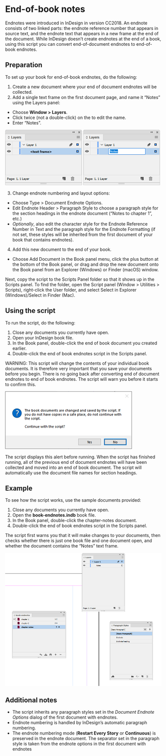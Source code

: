 ﻿# End-of-book notes
Endnotes were introduced in InDesign in version CC2018. An endnote consists of two linked parts: the endnote reference number that appears in source text, and the endnote text that appears in a new frame at the end of the document. While InDesign doesn’t create endnotes at the end of a book, using this script you can convert end-of-document endnotes to end-of-book endnotes.
## Preparation
To set up your book for end-of-book endnotes, do the following:
1.	Create a new document where your end of document endnotes will be collected.
2.	Add a single text frame on the first document page, and name it “Notes” using the Layers panel:
* Choose **Window > Layers**.
* Click twice (not a double-click) on the <text frame> to edit the name.
* Enter “Notes”.

![Layer](resources/layers-a.png)
![Layer](resources/layers-b.png)

3.	Change endnote numbering and layout options:
* Choose Type > Document Endnote Options.
* Edit Endnote Header > Paragraph Style to choose a paragraph style for the section headings in the endnote document (“Notes to chapter 1”, etc.)
* *Optionally*, also edit the character style for the Endnote Reference Number in Text and the paragraph style for the Endnote Formatting (if not set, these styles will be inherited from the first document of your book that contains endnotes).
4.	Add this new document to the end of your book.
* Choose Add Document in the Book panel menu, click the plus button at the bottom of the Book panel, or drag and drop the new document onto the Book panel from an Explorer (Windows) or Finder (macOS) window.

Next, copy the script to the Scripts Panel folder so that it shows up in the Scripts panel. To find the folder, open the Script panel (Window > Utilities > Scripts), right-click the User folder, and select Select in Explorer (Windows)/Select in Finder (Mac).

## Using the script

To run the script, do the following:

1.	Close any documents you currently have open.
2.	Open your InDesign book file.
3.	In the Book panel, double-click the end of book document you created earlier.
4.	Double-click the end of book endnotes script in the Scripts panel.

WARNING: This script will change the contents of your individual book documents. It is therefore very important that you save your documents before you begin. There is no going back after converting end of document endnotes to end of book endnotes. The script will warn you before it starts to confirm this.

![Alert](resources/alert.png)

The script displays this alert before running.
When the script has finished running, all of the previous end of document endnotes will have been collected and moved into an end of book document. The script will automatically use the document file names for section headings.
## Example
To see how the script works, use the sample documents provided:
1.	Close any documents you currently have open.
2.	Open the **book-endnotes.indb** book file.
3.	In the Book panel, double-click the chapter-notes document.
4.	Double-click the end of book endnotes script in the Scripts panel.

The script first warns you that it will make changes to your documents, then checks whether there is just one book file and one document open, and whether the document contains the “Notes” text frame.

![Book start](resources/book-start.png)

## Additional notes

* The script inherits any paragraph styles set in the *Document Endnote Options* dialog of the first document with endnotes.
* Endnote numbering is handled by InDesign’s automatic paragraph numbering.
* The endnote numbering mode (**Restart Every Story** or **Continuous**) is preserved in the endnote document. The separator set in the paragraph style is taken from the endnote options in the first document with endnotes
